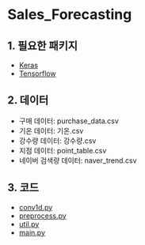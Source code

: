 # Sales_Forecasting
## 1. 필요한 패키지
- [Keras](https://keras.io/ko/)
- [Tensorflow](https://www.tensorflow.org/?hl=ko)
## 2. 데이터
- 구매 데이터: purchase_data.csv
- 기온 데이터: 기온.csv
- 강수량 데이터: 강수량.csv
- 지점 데이터: point_table.csv
- 네이버 검색량 데이터: naver_trend.csv
## 3. 코드
- [conv1d.py](https://github.com/donusKim/Sales_Forecasting/blob/master/conv1d.py)
- [preprocess.py](https://github.com/donusKim/Sales_Forecasting/blob/master/preprocess.py)
- [util.py](https://github.com/donusKim/Sales_Forecasting/blob/master/util.py)
- [main.py](https://github.com/donusKim/Sales_Forecasting/blob/master/main.py)

